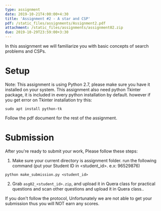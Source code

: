 ```yaml
---
type: assignment
date: 2019-10-21T4:00:00+4:30
title: 'Assignment #2 - A star and CSP'
pdf: /static_files/assignments/Assignment2.pdf
attachment: /static_files/assignments/assignment02.zip
due: 2019-10-29T23:59:00+3:30
---
```

In this assignment we will familiarize you with basic concepts of search problems and CSPs.

# Setup
Note: This assignment is using Python 2.7, please make sure you have it installed on your system. This assignment also need python Tkinter package, it is included in every python installation by default. however if you get error on Tkinter installation try this:
```
sudo apt install python-tk
```
Follow the pdf document for the rest of the assignment.

# Submission
After you're ready to submit your work, Please follow these steps:
1. Make sure your current directory is assignment folder. run the following command (put your Student ID in \<student_id>. e.x: 96529876)
```
python make_submission.py <student_id>
```
2. Grab ```asg02_<student_id>.zip```, and upload it in Quera class for practical questions and scan other questions and upload it in Quera class..

If you don't follow the protocol, Unfortunately we are not able to get your submission thus you will NOT earn any scores.
